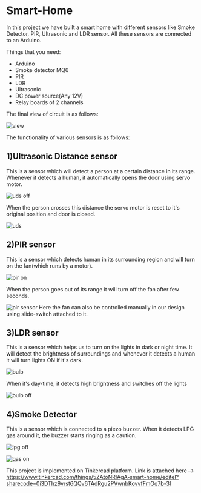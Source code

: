 # Smart-Home
In this project we have built a smart home with different sensors like  Smoke Detector, PIR, Ultrasonic and LDR sensor. All these sensors are connected to an Arduino.

Things that you need:
<ul>
  <li>Arduino</li>
  <li>Smoke detector MQ6</li>
  <li>PIR</li>
  <li>LDR</li>
  <li>Ultrasonic</li>
  <li>DC power source(Any 12V)</li>
  <li>Relay boards of 2 channels </li>
</ul>

The final view of circuit is as follows:

![view](https://user-images.githubusercontent.com/97884235/178325247-a852acca-b953-43cc-8fe8-7b165cdba87c.png)


The functionality of various sensors is as follows:
## 1)Ultrasonic Distance sensor

This is a sensor which will detect a person at a certain distance in its range. Whenever it detects a human, it automatically opens the door using servo motor.

![uds off](https://user-images.githubusercontent.com/97884235/178325344-c7f2d5ec-7ce6-45b4-ad6c-2114ebea1339.png)

When the person crosses this distance the servo motor is reset to it's original position and door is closed.

![uds](https://user-images.githubusercontent.com/97884235/178325303-2b3010ce-074a-4500-8252-ae0e22f755a2.png)

## 2)PIR sensor

This is a sensor which detects human in its surrounding region and will turn on the fan(which runs by a motor).

![pir on](https://user-images.githubusercontent.com/97884235/178325566-b2eafaf5-01ca-47a4-9350-ecbeff7769e1.png)

When the person goes out of its range it will turn off the fan after few seconds.

![pir sensor](https://user-images.githubusercontent.com/97884235/178325683-6a1b2e60-4607-42f4-bd06-7d01811d4262.png)
Here the fan can also be controlled manually in our design using slide-switch attached to it.

## 3)LDR sensor

This is a sensor which helps us to turn on the lights in dark or night time. It will detect the brightness of surroundings and whenever it detects a human it will turn lights ON if it's dark.

![bulb](https://user-images.githubusercontent.com/97884235/178326185-30a5165f-abeb-425d-8f98-b43352ae4156.png)

When it's day-time, it detects high brightness and switches off the lights

![bulb off](https://user-images.githubusercontent.com/97884235/178326324-73c2487f-b1ec-4e2d-acdf-f113c49f78bf.png)

## 4)Smoke Detector
This is a sensor which is connected to a piezo buzzer. When it detects LPG gas around it, the buzzer starts ringing as a caution.

![lpg off](https://user-images.githubusercontent.com/97884235/178326787-6d31dd6c-ff8d-43f3-a144-d46f2c70c92d.png)

![gas on](https://user-images.githubusercontent.com/97884235/178326726-ea3fa240-9d80-4e44-81ce-c84ff7203778.png)

This project is implemented on Tinkercad platform. Link is attached here--> https://www.tinkercad.com/things/5ZAtoNRIAgA-smart-home/editel?sharecode=0i3DThz9vrst6QQv6TAdRgu2PVwnbKovvfFmOq7b-3I

